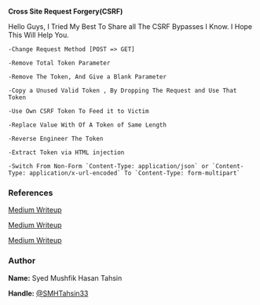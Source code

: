**Cross Site Request Forgery(CSRF)**

Hello Guys, I Tried My Best To Share all The CSRF Bypasses I Know.
I Hope This Will Help You.

```
-Change Request Method [POST => GET]

-Remove Total Token Parameter

-Remove The Token, And Give a Blank Parameter

-Copy a Unused Valid Token , By Dropping The Request and Use That Token

-Use Own CSRF Token To Feed it to Victim

-Replace Value With Of A Token of Same Length 

-Reverse Engineer The Token

-Extract Token via HTML injection

-Switch From Non-Form `Content-Type: application/json` or `Content-Type: application/x-url-encoded` To `Content-Type: form-multipart`

```
### References
[Medium Writeup](https://medium.com/swlh/intro-to-csrf-cross-site-request-forgery-9de669df03de)

[Medium Writeup](https://medium.com/swlh/attacking-sites-using-csrf-ba79b45b6efe)

[Medium Writeup](https://medium.com/swlh/bypassing-csrf-protection-c9b217175ee)

### Author
**Name:** Syed Mushfik Hasan Tahsin

**Handle:** [@SMHTahsin33](https://twitter.com/SMHTahsin33)
